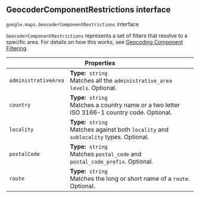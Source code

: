 <h2 id="GeocoderComponentRestrictions"> GeocoderComponentRestrictions interface </h2><p>
<code><span itemprop="path">google.maps</span>.<span itemprop="name">GeocoderComponentRestrictions</span></code>
interface
</p><p><code>GeocoderComponentRestrictions</code> represents a set of filters that resolve to a specific area. For details on how this works, see <a href="https://developers.google.com/maps/documentation/javascript/geocoding#ComponentFiltering"> Geocoding Component Filtering</a>.</p><div class="devsite-table-wrapper"><table class="properties responsive" summary="interface GeocoderComponentRestrictions - Properties">
<thead>
<tr><th colspan="2">Properties</th>
</tr></thead>
<tbody>
<tr id="GeocoderComponentRestrictions.administrativeArea">
<td><code><span>administrativeArea</span></code></td>
<td><div><strong>Type:</strong>&nbsp; <code>string</code></div>
<div class="desc">Matches all the <code>administrative_area levels</code>. Optional.</div></td>
</tr>
<tr id="GeocoderComponentRestrictions.country">
<td><code><span>country</span></code></td>
<td><div><strong>Type:</strong>&nbsp; <code>string</code></div>
<div class="desc">Matches a country name or a two letter ISO 3166-1 country code. Optional.</div></td>
</tr>
<tr id="GeocoderComponentRestrictions.locality">
<td><code><span>locality</span></code></td>
<td><div><strong>Type:</strong>&nbsp; <code>string</code></div>
<div class="desc">Matches against both <code>locality</code> and <code>sublocality</code> types. Optional.</div></td>
</tr>
<tr id="GeocoderComponentRestrictions.postalCode">
<td><code><span>postalCode</span></code></td>
<td><div><strong>Type:</strong>&nbsp; <code>string</code></div>
<div class="desc">Matches <code>postal_code</code> and <code>postal_code_prefix</code>. Optional.</div></td>
</tr>
<tr id="GeocoderComponentRestrictions.route">
<td><code><span>route</span></code></td>
<td><div><strong>Type:</strong>&nbsp; <code>string</code></div>
<div class="desc">Matches the long or short name of a <code>route</code>. Optional.</div></td>
</tr>
</tbody>
</table></div>